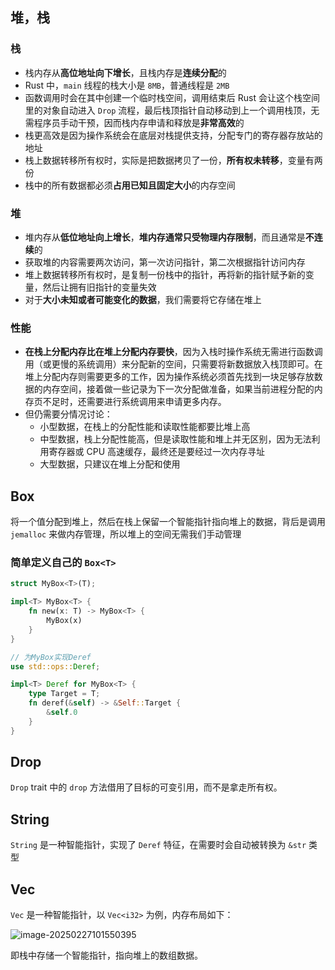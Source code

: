 ## 堆，栈

### 栈

- 栈内存从**高位地址向下增长**，且栈内存是**连续分配**的
- Rust 中，`main` 线程的栈大小是 `8MB`，普通线程是 `2MB`
- 函数调用时会在其中创建一个临时栈空间，调用结束后 Rust 会让这个栈空间里的对象自动进入 `Drop` 流程，最后栈顶指针自动移动到上一个调用栈顶，无需程序员手动干预，因而栈内存申请和释放是**非常高效**的
- 栈更高效是因为操作系统会在底层对栈提供支持，分配专门的寄存器存放站的地址
- 栈上数据转移所有权时，实际是把数据拷贝了一份，**所有权未转移**，变量有两份
- 栈中的所有数据都必须**占用已知且固定大小**的内存空间

### 堆

- 堆内存从**低位地址向上增长**，**堆内存通常只受物理内存限制**，而且通常是**不连续**的
- 获取堆的内容需要两次访问，第一次访问指针，第二次根据指针访问内存
- 堆上数据转移所有权时，是复制一份栈中的指针，再将新的指针赋予新的变量，然后让拥有旧指针的变量失效
- 对于**大小未知或者可能变化的数据**，我们需要将它存储在堆上

### 性能

- **在栈上分配内存比在堆上分配内存要快**，因为入栈时操作系统无需进行函数调用（或更慢的系统调用）来分配新的空间，只需要将新数据放入栈顶即可。在堆上分配内存则需要更多的工作，因为操作系统必须首先找到一块足够存放数据的内存空间，接着做一些记录为下一次分配做准备，如果当前进程分配的内存页不足时，还需要进行系统调用来申请更多内存。
- 但仍需要分情况讨论：
  - 小型数据，在栈上的分配性能和读取性能都要比堆上高
  - 中型数据，栈上分配性能高，但是读取性能和堆上并无区别，因为无法利用寄存器或 CPU 高速缓存，最终还是要经过一次内存寻址
  - 大型数据，只建议在堆上分配和使用

## Box

将一个值分配到堆上，然后在栈上保留一个智能指针指向堆上的数据，背后是调用 `jemalloc` 来做内存管理，所以堆上的空间无需我们手动管理

### 简单定义自己的 `Box<T>`

```rust
struct MyBox<T>(T);

impl<T> MyBox<T> {
    fn new(x: T) -> MyBox<T> {
        MyBox(x)
    }
}

// 为MyBox实现Deref
use std::ops::Deref;

impl<T> Deref for MyBox<T> {
    type Target = T;
    fn deref(&self) -> &Self::Target {
        &self.0
    }
}
```

## Drop

`Drop` trait 中的 `drop` 方法借用了目标的可变引用，而不是拿走所有权。 

## String

`String` 是一种智能指针，实现了 `Deref` 特征，在需要时会自动被转换为 `&str` 类型

## Vec

`Vec` 是一种智能指针，以 `Vec<i32>` 为例，内存布局如下：

![image-20250227101550395](C:\Users\Lenovo\AppData\Roaming\Typora\typora-user-images\image-20250227101550395.png)

即栈中存储一个智能指针，指向堆上的数组数据。